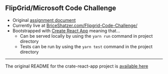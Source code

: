 
## FlipGrid/Microsoft Code Challenge 

- Original [assignment document](https://github.com/BriceShatzer/Flipgrid-Code-Challenge/blob/master/Flipgrid%20Code%20Challenge.pdf)
- Currently live at [BriceShatzer.com/Flipgrid-Code-Challenge/](https://briceshatzer.com/Flipgrid-Code-Challenge/)
- Bootstrapped with [Create React App](https://github.com/facebook/create-react-app) meaning that...
  - Can be served locally by using the `yarn run` command in project directory
  - Tests can be run by using the `yarn test` command in the project directory


--- 


The original README for the crate-react-app project is [available here](https://github.com/BriceShatzer/Flipgrid-Code-Challenge/blob/master/README_create-react-app.md) 